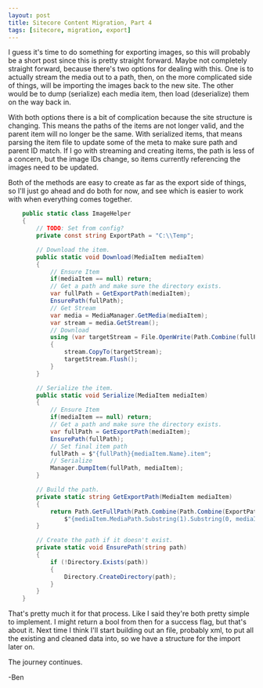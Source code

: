 ```yaml
---
layout: post
title: Sitecore Content Migration, Part 4
tags: [sitecore, migration, export]
---
```


I guess it's time to do something for exporting images, so this will probably be a short post since this is pretty straight forward. Maybe not completely straight forward, because there's two options for dealing with this. One is to actually stream the media out to a path, then, on the more complicated side of things, will be importing the images back to the new site.  The other would be to dump (serialize) each media item, then load (deserialize) them on the way back in.

With both options there is a bit of complication because the site structure is changing. This means the paths of the items are not longer valid, and the parent item will no longer be the same.  With serialized items, that means parsing the item file to update some of the meta to make sure path and parent ID match.  If I go with streaming and creating items, the path is less of a concern, but the image IDs change, so items currently referencing the images need to be updated.

<p class="mb-0">Both of the methods are easy to create as far as the export side of things, so I'll just go ahead and do both for now, and see which is easier to work with when everything comes together.</p>

```cs
    public static class ImageHelper
    {
        // TODO: Set from config?
        private const string ExportPath = "C:\\Temp";

        // Download the item.
        public static void Download(MediaItem mediaItem)
        {
            // Ensure Item
            if(mediaItem == null) return;
            // Get a path and make sure the directory exists.
            var fullPath = GetExportPath(mediaItem);
            EnsurePath(fullPath);
            // Get Stream
            var media = MediaManager.GetMedia(mediaItem);
            var stream = media.GetStream();
            // Download
            using (var targetStream = File.OpenWrite(Path.Combine(fullPath, $"{mediaItem.Name}.{mediaItem.Extension}")))
            {
                stream.CopyTo(targetStream);
                targetStream.Flush();
            }
        }

        // Serialize the item.
        public static void Serialize(MediaItem mediaItem)
        {
            // Ensure Item
            if(mediaItem == null) return;
            // Get a path and make sure the directory exists.
            var fullPath = GetExportPath(mediaItem);
            EnsurePath(fullPath);
            // Set final item path
            fullPath = $"{fullPath}{mediaItem.Name}.item";
            // Serialize
            Manager.DumpItem(fullPath, mediaItem);
        }

        // Build the path.
        private static string GetExportPath(MediaItem mediaItem)
        {
            return Path.GetFullPath(Path.Combine(Path.Combine(ExportPath,
                $"{mediaItem.MediaPath.Substring(1).Substring(0, mediaItem.MediaPath.IndexOf($"/{mediaItem.Name}", StringComparison.Ordinal))}")));
        }

        // Create the path if it doesn't exist.
        private static void EnsurePath(string path)
        {
            if (!Directory.Exists(path))
            {
                Directory.CreateDirectory(path);
            }
        }
    }
```

That's pretty much it for that process.  Like I said they're both pretty simple to implement.  I might return a bool from then for a success flag, but that's about it. Next time I think I'll start building out an file, probably xml, to put all the existing and cleaned data into, so we have a structure for the import later on.

The journey continues.

-Ben